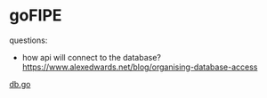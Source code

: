 # goFIPE

questions:
- how api will connect to the database? https://www.alexedwards.net/blog/organising-database-access

[db.go](cmd%2Fgofipe%2Fdatabase%2Fdb.go)